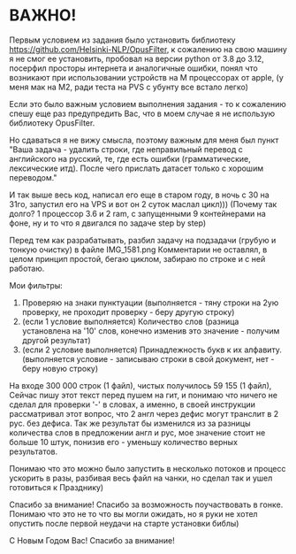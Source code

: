 # ВАЖНО! 
Первым условием из задания было установить библиотеку https://github.com/Helsinki-NLP/OpusFilter, к сожалению на свою машину я не смог ее установить, пробовал на версии python от 3.8 до 3.12, посерфил просторы интернета и аналогичные ошибки, понял что возникают при использовании устройств на М процессорах от apple, (у меня мак на М2, ради теста на PVS с убунту все встало легко)

Если это было важным условием выполнения задания - то к сожалению спешу еще раз предупредить Вас, что в моем случае я не использую библиотеку OpusFilter.


Но сдаваться я не вижу смысла, поэтому важным для меня был пункт "Ваша задача - удалить строки, где неправильный перевод с английского на русский, те, где есть ошибки (грамматические, лексические итд). После чего прислать датасет только с хорошим переводом."

И так выше весь код, написал его еще в старом году, в ночь с 30 на 31го, запустил его на VPS и вот он 2 суток маслал цикл))) (Почему так долго? 1 процессор 3.6 и 2 ram, с запущенными 9 контейнерами на фоне, ну и то что я двигался по задаче step by step)

Перед тем как разрабатывать, разбил задачу на подзадачи (грубую и тонкую очистку) в файле IMG_1581.png
Комментарии не оставлял, в целом принцип простой, бегаю циклом, забираю по строке и с ней работаю. 

Мои фильтры:
1) Проверяю на знаки пунктуации (выполняется - тяну строки на 2ую проверку, не проходит проверку - беру другую строку) 
2) (если 1 условие выполняется) Количество слов (разница установлена на '10' слов, конечно изменив это значение - получим другой результат)
3) (если 2 условие выполняется) Принадлежность букв к их алфавиту. (выполняется условие - записываю строки в свой документ, нет - беру новую строку)

На входе 300 000 строк (1 файл), чистых получилось 59 155 (1 файл), Сейчас пишу этот текст перед пушем на гит, и понимаю что ничего не сделал для проверки '-' в словах, а именно, в своей инструкции рассматривал этот вопрос, что 2 англ через дефис могут транслит в 2 рус. без дефиса. Так же результат бы изменился из за разницы количества слов в предложении англ и рус, мое значение стоит не больше 10 штук, понизив его - уменьшу количество верных результатов.

Понимаю что это можно было запустить в несколько потоков и процесс ускорить в разы, разбивая весь файл на чанки, но сделал так и ушел готовиться к Празднику)

Спасибо за внимание! Спасибо за возможность поучаствовать в гонке. Понимаю что это не то что вы могли ожидать, но я руки не хотел опустить после первой неудачи на старте установки библы)

С Новым Годом Вас! Спасибо за внимание!
